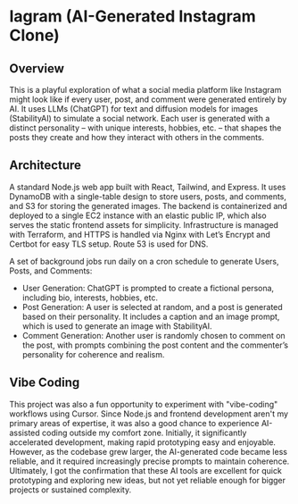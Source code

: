 # Iagram (AI-Generated Instagram Clone)

## Overview
 This is a playful exploration of what a social media platform like Instagram might look like if every user, post, and comment were generated entirely by AI. It uses LLMs (ChatGPT) for text and diffusion models for images (StabilityAI) to simulate a social network. Each user is generated with a distinct personality – with unique interests, hobbies, etc. – that shapes the posts they create and how they interact with others in the comments.


## Architecture
 A standard Node.js web app built with React, Tailwind, and Express. It uses DynamoDB with a single-table design to store users, posts, and comments, and S3 for storing the generated images. The backend is containerized and deployed to a single EC2 instance with an elastic public IP, which also serves the static frontend assets for simplicity. Infrastructure is managed with Terraform, and HTTPS is handled via Nginx with Let’s Encrypt and Certbot for easy TLS setup. Route 53 is used for DNS.

A set of background jobs run daily on a cron schedule to generate Users, Posts, and Comments:
-  User Generation: ChatGPT is prompted to create a fictional persona, including bio, interests, hobbies, etc.
-  Post Generation: A user is selected at random, and a post is generated based on their personality. It includes a caption and an image prompt, which is used to generate an image with StabilityAI. 
-  Comment Generation: Another user is randomly chosen to comment on the post, with prompts combining the post content and the commenter’s personality for coherence and realism.

## Vibe Coding

This project was also a fun opportunity to experiment with "vibe-coding" workflows using Cursor. Since Node.js and frontend development aren't my primary areas of expertise, it was also a good chance to experience AI-assisted coding outside my comfort zone. Initially, it significantly accelerated development, making rapid prototyping easy and enjoyable. However, as the codebase grew larger, the AI-generated code became less reliable, and it required increasingly precise prompts to maintain coherence. Ultimately, I got the confirmation that these AI tools are excellent for quick prototyping and exploring new ideas, but not yet reliable enough for bigger projects or sustained complexity.




